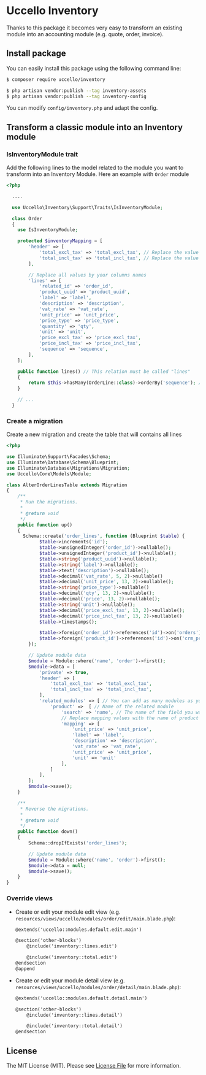 # Uccello Inventory

Thanks to this package it becomes very easy to transform an existing module into an accounting module (e.g. quote, order, invoice).



## Install package

You can easily install this package using the following command line:

```bash
$ composer require uccello/inventory

$ php artisan vendor:publish --tag inventory-assets
$ php artisan vendor:publish --tag inventory-config
```

You can modify `config/inventory.php` and adapt the config.


## Transform a classic module into an Inventory module

### IsInventoryModule trait

Add the following lines to the model related to the module you want to transform into an Inventory Module. Here an example with `Order` module

```php
<?php

  ....

  use Uccello\Inventory\Support\Traits\IsInventoryModule;

  class Order
  {
    use IsInventoryModule;

    protected $inventoryMapping = [
        'header' => [
            'total_excl_tax' => 'total_excl_tax', // Replace the value by the name of the field in your module (for automatic update)
            'total_incl_tax' => 'total_incl_tax', // Replace the value by the name of the field in your module (for automatic update)
        ],

      	// Replace all values by your columns names
        'lines' => [
            'related_id' => 'order_id',
            'product_uuid' => 'product_uuid',
            'label' => 'label',
            'description' => 'description',
            'vat_rate' => 'vat_rate',
            'unit_price' => 'unit_price',
            'price_type' => 'price_type',
            'quantity' => 'qty',
            'unit' => 'unit',
            'price_excl_tax' => 'price_excl_tax',
            'price_incl_tax' => 'price_incl_tax',
            'sequence' => 'sequence',
        ],
    ];

    public function lines() // This relation must be called "lines"
    {
        return $this->hasMany(OrderLine::class)->orderBy('sequence'); // Replace OrderLine by the model class you use for saving the lines
    }

    // ...
  }
```



 ### Create a migration

Create a new migration and create the table that will contains all lines

```php
<?php

use Illuminate\Support\Facades\Schema;
use Illuminate\Database\Schema\Blueprint;
use Illuminate\Database\Migrations\Migration;
use Uccello\Core\Models\Module;

class AlterOrderLinesTable extends Migration
{
    /**
     * Run the migrations.
     *
     * @return void
     */
    public function up()
    {
      Schema::create('order_lines', function (Blueprint $table) {
            $table->increments('id');
            $table->unsignedInteger('order_id')->nullable();
            $table->unsignedInteger('product_id')->nullable();
            $table->string('product_uuid')->nullable();
            $table->string('label')->nullable();
            $table->text('description')->nullable();
            $table->decimal('vat_rate', 5, 2)->nullable()
            $table->decimal('unit_price', 13, 2)->nullable();
            $table->string('price_type')->nullable()
            $table->decimal('qty', 13, 2)->nullable();
            $table->decimal('price', 13, 2)->nullable();
            $table->string('unit')->nullable();
            $table->decimal('price_excl_tax', 13, 2)->nullable();
            $table->decimal('price_incl_tax', 13, 2)->nullable()
            $table->timestamps();

            $table->foreign('order_id')->references('id')->on('orders');
            $table->foreign('product_id')->references('id')->on('crm_products');
        });

        // Update module data
        $module = Module::where('name', 'order')->first();
        $module->data = [
            'private' => true,
            'header' => [
                'total_excl_tax' => 'total_excl_tax',
                'total_incl_tax' => 'total_incl_tax',
            ],
            'related_modules' => [ // You can add as many modules as you want
                'product' =>  [ // Name of the related module
                    'search' => 'name', // The name of the field you want use to search from the inventory line
                  	// Replace mapping values with the name of product fields if exist
                    'mapping' => [
                        'unit_price' => 'unit_price',
                      	'label' => 'label',
                      	'description' => 'description',
                      	'vat_rate' => 'vat_rate',
                      	'unit_price' => 'unit_price',
                      	'unit' => 'unit'
                    ],
                ]
            ],
        ];
        $module->save();
    }

    /**
     * Reverse the migrations.
     *
     * @return void
     */
    public function down()
    {
        Schema::dropIfExists('order_lines');

        // Update module data
        $module = Module::where('name', 'order')->first();
        $module->data = null;
        $module->save();
    }
}

```



### Override views

- Create or edit your module edit view (e.g. `resources/views/uccello/modules/order/edit/main.blade.php`):

  ```html
  @extends('uccello::modules.default.edit.main')

  @section('other-blocks')
      @include('inventory::lines.edit')

      @include('inventory::total.edit')
  @endsection
  @append
  ```

- Create or edit your module detail view (e.g. `resources/views/uccello/modules/order/detail/main.blade.php`):

  ```html
  @extends('uccello::modules.default.detail.main')

  @section('other-blocks')
      @include('inventory::lines.detail')

      @include('inventory::total.detail')
  @endsection
  ```



## License

The MIT License (MIT). Please see [License File](LICENSE.md) for more information.
